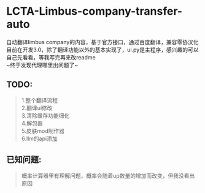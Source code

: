 # LCTA-Limbus-company-transfer-auto
自动翻译limbus company的内容，基于官方接口，通过百度翻译，兼容零协汉化  
目前在开发3.0，除了翻译功能以外的基本实现了，ui.py是主程序，感兴趣的可以自己先看看，等我写完再来改readme  
~终于发现代理哪里出问题了~  

## TODO:  
>1.整个翻译流程  
>2.翻译ui修改  
>3.清除缓存功能细化  
>4.解包器  
>5.皮肤mod制作器  
>6.llm的api添加  
  
## 已知问题:
>概率计算器里有理解问题，概率会随着up数量的增加而改变，但我没看出原因